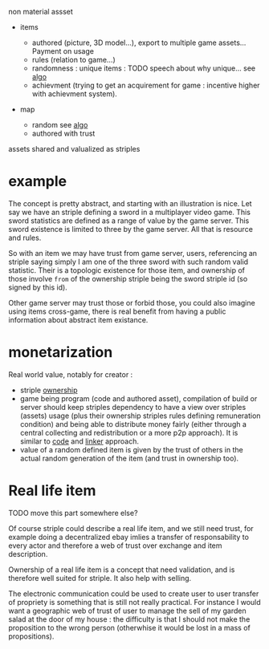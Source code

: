 
non material assset

- items
  - authored (picture, 3D model...), export to multiple game assets...  Payment on usage 
  - rules (relation to game...)
  - randomness : unique items : TODO speech about why unique... see [algo](./itemattribution.md)
  - achievment (trying to get an acquirement for game : incentive higher with achievment system).

- map 
  - random see [algo](./itemattribution.md)
  - authored with trust

assets shared and valualized as striples

# example

The concept is pretty abstract, and starting with an illustration is nice.
Let say we have an striple defining a sword in a multiplayer video game.
This sword statistics are defined as a range of value by the game server.
This sword existence is limited to three by the game server.
All that is resource and rules.

So with an item we may have trust from game server, users, referencing an striple saying simply I am one of the three sword with such random valid statistic.
Their is a topologic existence for those item, and ownership of those involve `from` of the ownership striple being the sword striple id (so signed by this id).

Other game server may trust those or forbid those, you could also imagine using items cross-game, there is real benefit from having a public information about abstract item existance.

# monetarization

Real world value, notably for creator : 
- striple [ownership](./ownership.md)
- game being program (code and authored asset), compilation of build or server should keep striples dependency to have a view over striples (assets) usage (plus their ownership striples rules defining remuneration condition) and being able to distribute money fairly (either through a central collecting and redistribution or a more p2p approach). It is similar to [code](./code.md) and [linker](./linker.md) approach.
- value of a random defined item is given by the trust of others in the actual random generation of the item (and trust in ownership too).

# Real life item

TODO move this part somewhere else?

Of course striple could describe a real life item, and we still need trust, for example doing a decentralized ebay imlies a transfer of responsability to every actor and therefore a web of trust over exchange and item description.

Ownership of a real life item is a concept that need validation, and is therefore well suited for striple. It also help with selling.

The electronic communication could be used to create user to user transfer of propriety is something that is still not really practical. For instance I would want a geographic web of trust of user to manage the sell of my garden salad at the door of my house : the difficulty is that I should not make the proposition to the wrong person (otherwhise it would be lost in a mass of propositions).



